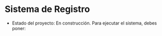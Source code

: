 <h1>Sistema de Registro</h1>

- Estado del proyecto: En construcción.
Para ejecutar el sistema, debes poner:
